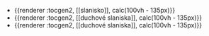 - {{renderer :tocgen2, [[slanisko]], calc(100vh - 135px)}}
- {{renderer :tocgen2, [[duchové slaniska]], calc(100vh - 135px)}}
- {{renderer :tocgen2, [[duchové slaniska]], calc(100vh - 135px)}}